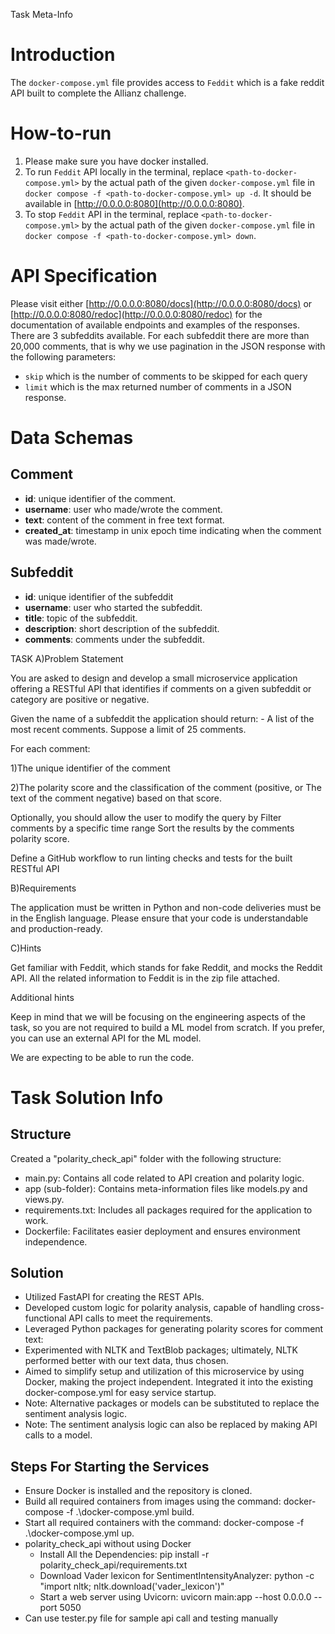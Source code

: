 Task Meta-Info
# Introduction
The `docker-compose.yml` file provides access to `Feddit` which is a fake reddit API built to complete the Allianz challenge. 

# How-to-run
1. Please make sure you have docker installed.
2. To run `Feddit` API locally in the terminal, replace `<path-to-docker-compose.yml>` by the actual path of the given `docker-compose.yml` file in `docker compose -f <path-to-docker-compose.yml> up -d`. It should be available in [http://0.0.0.0:8080](http://0.0.0.0:8080). 
3. To stop `Feddit` API in the terminal,  replace `<path-to-docker-compose.yml>` by the actual path of the given `docker-compose.yml` file in `docker compose -f <path-to-docker-compose.yml> down`.

# API Specification
Please visit either [http://0.0.0.0:8080/docs](http://0.0.0.0:8080/docs) or [http://0.0.0.0:8080/redoc](http://0.0.0.0:8080/redoc) for the documentation of available endpoints and examples of the responses.
There are 3 subfeddits available. For each subfeddit there are more than 20,000 comments, that is why we use pagination in the JSON response with the following parameters:

+ `skip` which is the number of comments to be skipped for each query
+ `limit` which is the max returned number of comments in a JSON response.

# Data Schemas
## Comment

+ **id**: unique identifier of the comment.
+ **username**: user who made/wrote the comment.
+ **text**: content of the comment in free text format.
+ **created_at**: timestamp in unix epoch time indicating when the comment was made/wrote.

## Subfeddit
+ **id**: unique identifier of the subfeddit
+ **username**: user who started the subfeddit.
+ **title**: topic of the subfeddit.
+ **description**: short description of the subfeddit.
+ **comments**: comments under the subfeddit.


TASK
A)Problem Statement

You are asked to design and develop a small microservice application offering a RESTful API that identifies if comments on a given subfeddit or category are positive or negative.

Given the name of a subfeddit the application should return: - A list of the most recent comments. Suppose a limit of 25 comments.

For each comment:

1)The unique identifier of the comment

2)The polarity score and the classification of the comment (positive, or The text of the comment negative) based on that score.

Optionally, you should allow the user to modify the query by Filter comments by a specific time range Sort the results by the comments polarity score.

Define a GitHub workflow to run linting checks and tests for the built RESTful API

B)Requirements

The application must be written in Python and non-code deliveries must be in the English language. Please ensure that your code is understandable and production-ready.


C)Hints

Get familiar with Feddit, which stands for fake Reddit, and mocks the Reddit API. All the related information to Feddit is in the zip file attached.

Additional hints

Keep in mind that we will be focusing on the engineering aspects of the task, so you are not required to build a ML model from scratch. If you prefer, you can use an external API for the ML model.

We are expecting to be able to run the code.

# Task Solution Info
## Structure
Created a "polarity_check_api" folder with the following structure:

- main.py: Contains all code related to API creation and polarity logic.
- app (sub-folder): Contains meta-information files like models.py and views.py.
- requirements.txt: Includes all packages required for the application to work.
- Dockerfile: Facilitates easier deployment and ensures environment independence.
## Solution
- Utilized FastAPI for creating the REST APIs.
- Developed custom logic for polarity analysis, capable of handling cross-functional API calls to meet the requirements.
- Leveraged Python packages for generating polarity scores for comment text:
- Experimented with NLTK and TextBlob packages; ultimately, NLTK performed better with our text data, thus chosen.
- Aimed to simplify setup and utilization of this microservice by using Docker, making the project independent. Integrated it into the existing docker-compose.yml for easy service startup.
- Note: Alternative packages or models can be substituted to replace the sentiment analysis logic.
- Note: The sentiment analysis logic can also be replaced by making API calls to a model.

## Steps For Starting the Services
- Ensure Docker is installed and the repository is cloned.
- Build all required containers from images using the command: docker-compose -f .\docker-compose.yml build.
- Start all required containers with the command: docker-compose -f .\docker-compose.yml up.
- polarity_check_api without using Docker
  - Install All the Dependencies: pip install -r polarity_check_api/requirements.txt
  - Download Vader lexicon for SentimentIntensityAnalyzer: python -c "import nltk; nltk.download('vader_lexicon')"
  - Start a web server using Uvicorn: uvicorn main:app --host 0.0.0.0 --port 5050
- Can use tester.py file for sample api call and testing manually
